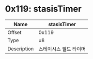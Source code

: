 # 0x119: stasisTimer

| Name | stasisTimer |
| ----| ------------ |
| Offset | 0x119 |
| Type | u8 |
| Description | 스테이시스 필드 타이머 |<br>

